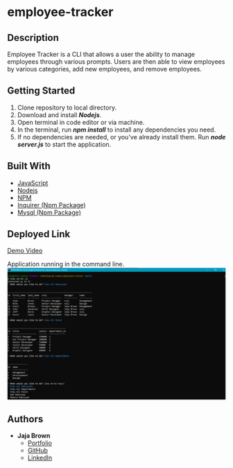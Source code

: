 # employee-tracker

## Description

Employee Tracker is a CLI that allows a user the ability to manage employees through various prompts. Users are then able to view employees by various categories, add new employees, and remove employees.

## Getting Started

1. Clone repository to local directory.
2. Download and install **_Nodejs_**.
3. Open terminal in code editor or via machine.
4. In the terminal, run **_npm install_** to install any dependencies you need.
5. If no dependencies are needed, or you've already install them. Run **_node server.js_** to start the application.

## Built With

- [JavaScript](https://developer.mozilla.org/en-US/docs/Web/JavaScript)
- [Nodejs](https://nodejs.org/)
- [NPM](https://www.npmjs.com/)
- [Inquirer (Npm Package)](https://www.npmjs.com/package/inquirer)
- [Mysql (Npm Package)](https://www.npmjs.com/package/mysql#introduction)

## Deployed Link

[Demo Video](https://drive.google.com/file/d/1MgD_UgeBi6asEPxmxl1FdaN2cI-m-_ab/view)

Application running in the command line.
![alt ext](./img/employee-tracker.png)

## Authors

- **Jaja Brown**
  - [Portfolio](https://jbrown827.github.io/portfolio/)
  - [GitHub](https://github.com/jbrown827)
  - [LinkedIn](https://www.linkedin.com/in/jaja-brown-a42261201)
